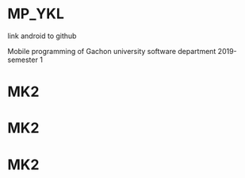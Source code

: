 # MP_YKL
link android to github

Mobile programming of Gachon university software department
2019-semester 1
# MK2
# MK2
# MK2
